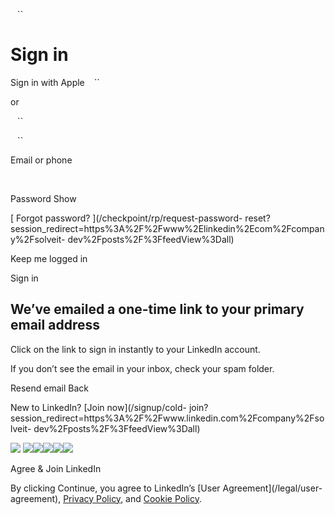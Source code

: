 `` `` ``

#  Sign in

Sign in with Apple  `` `` ``

or

`` `` ``

`` `` ``

Email or phone

`` `` `` `` `` `` `` ``

Password  Show

[ Forgot password? ](/checkpoint/rp/request-password-
reset?session_redirect=https%3A%2F%2Fwww%2Elinkedin%2Ecom%2Fcompany%2Fsolveit-
dev%2Fposts%2F%3FfeedView%3Dall)

Keep me logged in

Sign in

##  We’ve emailed a one-time link to your primary email address

Click on the link to sign in instantly to your LinkedIn account.

If you don’t see the email in your inbox, check your spam folder.

Resend email  Back

New to LinkedIn? [Join now](/signup/cold-
join?session_redirect=https%3A%2F%2Fwww.linkedin.com%2Fcompany%2Fsolveit-
dev%2Fposts%2F%3FfeedView%3Dall)

![](https://ponf.linkedin.com/pixel/tracking.png?reqid=d856ff3a-dd5d-4d24-ba0a-cf0cc3ec061e&pageInstance=urn:li:page:checkpoint_lg_uasLogin;ibPzqQ4VQvi2XtN0UHfYTQ==&js=disabled)
![](https://ponf.linkedin.com/pixel/tracking.png?reqid=d856ff3a-dd5d-4d24-ba0a-cf0cc3ec061e&pageInstance=urn%3Ali%3Apage%3Acheckpoint_lg_uasLogin%3BibPzqQ4VQvi2XtN0UHfYTQ%3D%3D&js=enabled)![](https://ponf.linkedin.com/pixel/tracking.png?reqid=d856ff3a-dd5d-4d24-ba0a-cf0cc3ec061e&pageInstance=urn%3Ali%3Apage%3Acheckpoint_lg_uasLogin%3BibPzqQ4VQvi2XtN0UHfYTQ%3D%3D&js=enabled)![](https://ponf.linkedin.com/pixel/tracking.png?reqid=d856ff3a-dd5d-4d24-ba0a-cf0cc3ec061e&pageInstance=urn%3Ali%3Apage%3Acheckpoint_lg_uasLogin%3BibPzqQ4VQvi2XtN0UHfYTQ%3D%3D&js=enabled)![](https://ponf.linkedin.com/pixel/tracking.png?reqid=d856ff3a-dd5d-4d24-ba0a-cf0cc3ec061e&pageInstance=urn%3Ali%3Apage%3Acheckpoint_lg_uasLogin%3BibPzqQ4VQvi2XtN0UHfYTQ%3D%3D&js=enabled)![](https://ponf.linkedin.com/pixel/tracking.png?reqid=d856ff3a-dd5d-4d24-ba0a-cf0cc3ec061e&pageInstance=urn%3Ali%3Apage%3Acheckpoint_lg_uasLogin%3BibPzqQ4VQvi2XtN0UHfYTQ%3D%3D&js=enabled)

Agree & Join LinkedIn

By clicking Continue, you agree to LinkedIn’s [User Agreement](/legal/user-
agreement), [Privacy Policy](/legal/privacy-policy), and [Cookie
Policy](/legal/cookie-policy).

`` `` `` `` `` `` `` `` `` `` `` `` `` `` `` ``

